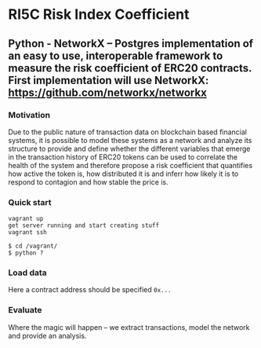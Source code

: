 
# RI5C Risk Index Coefficient
## Python - NetworkX – Postgres implementation of an easy to use, interoperable framework to measure the risk coefficient of ERC20 contracts.  First implementation will use NetworkX: https://github.com/networkx/networkx

### Motivation
Due to the public nature of transaction data on blockchain based financial systems, it is possible to model these systems as a network and analyze its structure to provide and define whether the different variables that emerge in the transaction history of ERC20 tokens can be used to correlate the health of the system and therefore propose a risk coefficient that quantifies how active the token is, how distributed it is and inferr how likely it is to respond to contagion and how stable the price is.

### Quick start
```
vagrant up
get server running and start creating stuff
vagrant ssh

$ cd /vagrant/
$ python ?
```
### Load data
Here a contract address should be specified ```0x...```

### Evaluate
Where the magic will happen – we extract transactions, model the network and provide an analysis.

